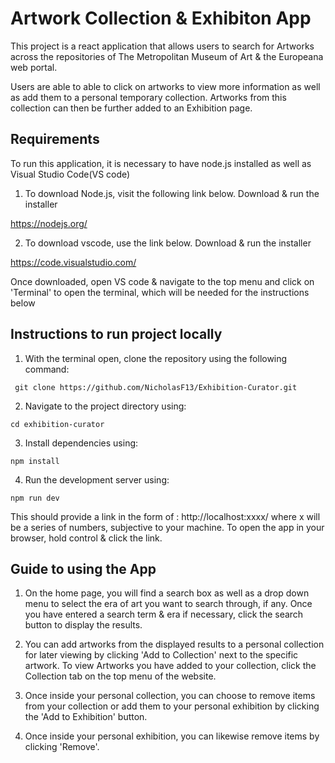 # Artwork Collection & Exhibiton App

This project is a react application that allows users to search for Artworks across the repositories of The Metropolitan Museum of Art & the Europeana web portal.

Users are able to able to click on artworks to view more information as well as add them to a personal temporary collection. Artworks from this collection can then be further added to an Exhibition page.

## Requirements

To run this application, it is necessary to have node.js installed as well as Visual Studio Code(VS code)

1. To download Node.js, visit the following link below. Download & run the installer

https://nodejs.org/

2. To download vscode, use the link below. Download & run the installer

https://code.visualstudio.com/

Once downloaded, open VS code & navigate to the top menu and click on 'Terminal' to open the terminal, which will be needed for the instructions below

## Instructions to run project locally


1. With the terminal open, clone the repository using the following command: 

```
 git clone https://github.com/NicholasF13/Exhibition-Curator.git
```

2. Navigate to the project directory using:

```
cd exhibition-curator 
```

3. Install dependencies using:

```
npm install
```

4. Run the development server using: 

```
npm run dev
```
This should provide a link in the form of : http://localhost:xxxx/ where x will be a series of numbers, subjective to your machine. To open the app in your browser, hold control & click the link.

## Guide to using the App

1. On the home page, you will find a search box as well as a drop down menu to select the era of art you want to search through, if any. Once you have entered a search term & era if necessary, click the search button to display the results.

2. You can add artworks from the displayed results to a personal collection for later viewing by clicking 'Add to Collection' next to the specific artwork. To view Artworks you have added to your collection, click the Collection tab on the top menu of the website.

3. Once inside your personal collection, you can choose to remove items from your collection or add them to your personal exhibition by clicking the 'Add to Exhibition' button. 

4. Once inside your personal exhibition, you can likewise remove items by clicking 'Remove'.